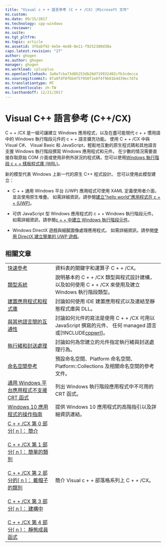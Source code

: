 ```yaml
---
title: "Visual c + + 語言參考 (C + + /CX) |Microsoft 文件"
ms.custom: 
ms.date: 09/15/2017
ms.technology: cpp-windows
ms.reviewer: 
ms.suite: 
ms.tgt_pltfrm: 
ms.topic: article
ms.assetid: 3f6abf92-4e5e-4ed8-8e11-f9252380d30a
caps.latest.revision: "27"
author: ghogen
ms.author: ghogen
manager: ghogen
ms.workload: cplusplus
ms.openlocfilehash: 3a0e7cba73d85253db28d719932d02cfb3cdecca
ms.sourcegitcommit: 8fa8fdf0fbb4f57950f1e8f4f9b81b4d39ec7d7a
ms.translationtype: MT
ms.contentlocale: zh-TW
ms.lasthandoff: 12/21/2017
---
```

# <a name="visual-c-language-reference-ccx"></a>Visual C++ 語言參考 (C++/CX)

C + + /CX 是一組可讓建立 Windows 應用程式，以及在盡可能現代 c + + 慣用語中的 Windows 執行階段元件的 c + + 語言擴充功能。 使用 C + + /CX 中與 Visual C#、 Visual Basic 和 JavaScript，輕鬆地互動的原生程式碼和其他語言支援 Windows 執行階段撰寫 Windows 應用程式和元件。 在少數的情況需要直接存取原始 COM 介面或使用非例外狀況的程式碼，您可以使用[Windows 執行階段 c + + 樣板程式庫 (WRL)](../windows/windows-runtime-cpp-template-library-wrl.md)。

新的模型代表 Windows 上新一代的原生 C++ 程式設計。 您可以使用此模型建立：

- C + + 通用 Windows 平台 (UWP) 應用程式可使用 XAML 定義使用者介面，並且使用原生堆疊。 如需詳細資訊，請參閱[建立"hello world"應用程式在 c + + (UWP)](/windows/uwp/get-started/create-a-basic-windows-10-app-in-cpp)。

- 可供 JavaScript 型 Windows 應用程式的 c + + Windows 執行階段元件。 如需詳細資訊，請參閱[c + + 中建立 Windows 執行階段元件](/windows/uwp/winrt-components/creating-windows-runtime-components-in-cpp)。

- Windows DirectX 遊戲與細膩圖像處理應用程式。 如需詳細資訊，請參閱[使用 DirectX 建立簡單的 UWP 遊戲](/windows/uwp/gaming/tutorial--create-your-first-metro-style-directx-game)。

## <a name="related-articles"></a>相關文章

|||
|-|-|
|[快速參考](../cppcx/quick-reference-c-cx.md)|資料表的關鍵字和運算子 C + + /CX。|
|[類型系統](../cppcx/type-system-c-cx.md)|說明基本的 C + + /CX 類型與程式設計建構，以及如何使用 C + + /CX 來使用及建立 Windows 執行階段類型。|
|[建置應用程式和程式庫](../cppcx/building-apps-and-libraries-c-cx.md)|討論如何使用 IDE 建置應用程式以及連結至靜態程式庫與 DLL。|
|[與其他語言間的互通性](../cppcx/interoperating-with-other-languages-c-cx.md)|討論如何元件的寫法是使用 C + + /CX 可用以 JavaScript 撰寫的元件、 任何 managed 語言或[!INCLUDE[cppwrl](../cppcx/includes/cppwrl-md.md)]。|
|[執行緒和封送處理](../cppcx/threading-and-marshaling-c-cx.md)|討論如何為您建立的元件指定執行緒與封送處理行為。|
|[命名空間參考](../cppcx/namespaces-reference-c-cx.md)|預設命名空間、Platform 命名空間、Platform::Collections 及相關命名空間的參考文件。|
|[通用 Windows 平台應用程式不支援 CRT 函式](../cppcx/crt-functions-not-supported-in-universal-windows-platform-apps.md)|列出 Windows 執行階段應用程式中不可用的 CRT 函式。|
|[Windows 10 應用程式的操作指南](http://msdn.microsoft.com/library/windows/apps/xaml/mt244352.aspx)|提供 Windows 10 應用程式的高階指引以及詳細資訊連結。|
|[C + + /CX 第 0 部分\[ n \]： 簡介](https://blogs.msdn.microsoft.com/vcblog/2012/08/29/ccx-part-0-of-n-an-introduction/)<br /><br />[C + + /CX 第 1 部分\[ n \]： 簡單的類別](https://blogs.msdn.microsoft.com/vcblog/2012/09/05/ccx-part-1-of-n-a-simple-class/)<br /><br />[C + + /CX 第 2 部分的\[ n \]： 戴帽子的類別](https://blogs.msdn.microsoft.com/vcblog/2012/09/17/ccx-part-2-of-n-types-that-wear-hats/)<br /><br />[C + + /CX 第 3 部分\[ n \]： 建構中](https://blogs.msdn.microsoft.com/vcblog/2012/10/05/ccx-part-3-of-n-under-construction/)<br /><br />[C + + /CX 第 4 部分\[ n \]： 靜態成員函式](https://blogs.msdn.microsoft.com/vcblog/2012/10/19/ccx-part-4-of-n-static-member-functions/)|簡介 Visual c + + 部落格系列上 C + + /CX。|
